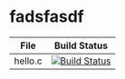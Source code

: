 # fadsfasdf
File|Build Status
---|---
hello.c|[![Build Status](https://travis-ci.com/newworldmakerd/fadsfasdf.svg?branch=master)](https://travis-ci.com/newworldmakerd/fadsfasdf)
